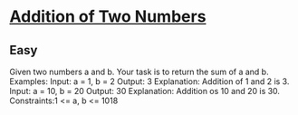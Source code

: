 # [Addition of Two Numbers](https://www.geeksforgeeks.org/problems/addition-of-two-numbers0812/1)
## Easy
Given two numbers a and b. Your task is to return the sum of a and b.
Examples:
Input: a = 1, b = 2
Output: 3
Explanation: Addition of 1 and 2 is 3.
Input: a = 10, b = 20
Output: 30
Explanation: Addition os 10 and 20 is 30.
Constraints:1 &lt;= a, b &lt;= 1018